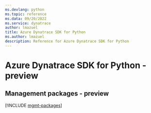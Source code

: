 ```yaml
---
ms.devlang: python
ms.topic: reference
ms.data: 09/20/2022
ms.service: dynatrace
author: lmazuel
title: Azure Dynatrace SDK for Python
ms.author: lmazuel
description: Reference for Azure Dynatrace SDK for Python
---
```

# Azure Dynatrace SDK for Python - preview

## Management packages - preview
[!INCLUDE [mgmt-packages](dynatrace-mgmt-index.md)]